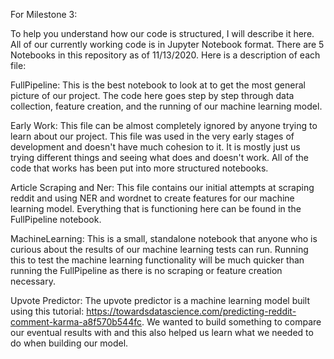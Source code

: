 For Milestone 3:

To help you understand how our code is structured, I will describe it here. All of our currently working code is in Jupyter Notebook format. There are 5 Notebooks in this repository as of 11/13/2020. Here is a description of each file:

FullPipeline:
This is the best notebook to look at to get the most general picture of our project. The code here goes step by step through data collection, feature creation, and the running of our machine learning model.

Early Work:
This file can be almost completely ignored by anyone trying to learn about our project. This file was used in the very early stages of development and doesn't have much cohesion to it. It is mostly just us trying different things and seeing what does and doesn't work. All of the code that works has been put into more structured notebooks.

Article Scraping and Ner:
This file contains our initial attempts at scraping reddit and using NER and wordnet to create features for our machine learning model. Everything that is functioning here can be found in the FullPipeline notebook.

MachineLearning:
This is a small, standalone notebook that anyone who is curious about the results of our machine learning tests can run. Running this to test the machine learning functionality will be much quicker than running the FullPipeline as there is no scraping or feature creation necessary.

Upvote Predictor:
The upvote predictor is a machine learning model built using this tutorial: https://towardsdatascience.com/predicting-reddit-comment-karma-a8f570b544fc. We wanted to build something to compare our eventual results with and this also helped us learn what we needed to do when building our model.
